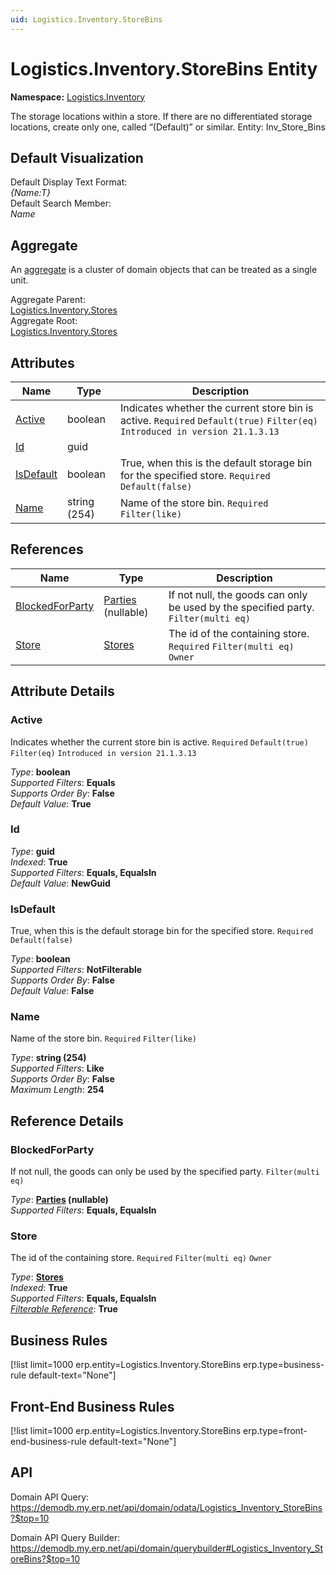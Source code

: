 ```yaml
---
uid: Logistics.Inventory.StoreBins
---
```

# Logistics.Inventory.StoreBins Entity

**Namespace:** [Logistics.Inventory](Logistics.Inventory.md)  

The storage locations within a store. If there are no differentiated storage locations, create only one, called “(Default)” or similar. Entity: Inv_Store_Bins

## Default Visualization
Default Display Text Format:  
_{Name:T}_  
Default Search Member:  
_Name_  

## Aggregate
An [aggregate](https://docs.erp.net/tech/advanced/concepts/aggregates.html) is a cluster of domain objects that can be treated as a single unit.  

Aggregate Parent:  
[Logistics.Inventory.Stores](Logistics.Inventory.Stores.md)  
Aggregate Root:  
[Logistics.Inventory.Stores](Logistics.Inventory.Stores.md)  

## Attributes

| Name | Type | Description |
| ---- | ---- | --- |
| [Active](Logistics.Inventory.StoreBins.md#active) | boolean | Indicates whether the current store bin is active. `Required` `Default(true)` `Filter(eq)` `Introduced in version 21.1.3.13` 
| [Id](Logistics.Inventory.StoreBins.md#id) | guid |  
| [IsDefault](Logistics.Inventory.StoreBins.md#isdefault) | boolean | True, when this is the default storage bin for the specified store. `Required` `Default(false)` 
| [Name](Logistics.Inventory.StoreBins.md#name) | string (254) | Name of the store bin. `Required` `Filter(like)` 

## References

| Name | Type | Description |
| ---- | ---- | --- |
| [BlockedForParty](Logistics.Inventory.StoreBins.md#blockedforparty) | [Parties](General.Contacts.Parties.md) (nullable) | If not null, the goods can only be used by the specified party. `Filter(multi eq)` |
| [Store](Logistics.Inventory.StoreBins.md#store) | [Stores](Logistics.Inventory.Stores.md) | The id of the containing store. `Required` `Filter(multi eq)` `Owner` |


## Attribute Details

### Active

Indicates whether the current store bin is active. `Required` `Default(true)` `Filter(eq)` `Introduced in version 21.1.3.13`

_Type_: **boolean**  
_Supported Filters_: **Equals**  
_Supports Order By_: **False**  
_Default Value_: **True**  

### Id

_Type_: **guid**  
_Indexed_: **True**  
_Supported Filters_: **Equals, EqualsIn**  
_Default Value_: **NewGuid**  

### IsDefault

True, when this is the default storage bin for the specified store. `Required` `Default(false)`

_Type_: **boolean**  
_Supported Filters_: **NotFilterable**  
_Supports Order By_: **False**  
_Default Value_: **False**  

### Name

Name of the store bin. `Required` `Filter(like)`

_Type_: **string (254)**  
_Supported Filters_: **Like**  
_Supports Order By_: **False**  
_Maximum Length_: **254**  


## Reference Details

### BlockedForParty

If not null, the goods can only be used by the specified party. `Filter(multi eq)`

_Type_: **[Parties](General.Contacts.Parties.md) (nullable)**  
_Supported Filters_: **Equals, EqualsIn**  

### Store

The id of the containing store. `Required` `Filter(multi eq)` `Owner`

_Type_: **[Stores](Logistics.Inventory.Stores.md)**  
_Indexed_: **True**  
_Supported Filters_: **Equals, EqualsIn**  
_[Filterable Reference](https://docs.erp.net/dev/domain-api/filterable-references.html)_: **True**  



## Business Rules

[!list limit=1000 erp.entity=Logistics.Inventory.StoreBins erp.type=business-rule default-text="None"]

## Front-End Business Rules

[!list limit=1000 erp.entity=Logistics.Inventory.StoreBins erp.type=front-end-business-rule default-text="None"]

## API

Domain API Query:
<https://demodb.my.erp.net/api/domain/odata/Logistics_Inventory_StoreBins?$top=10>

Domain API Query Builder:
<https://demodb.my.erp.net/api/domain/querybuilder#Logistics_Inventory_StoreBins?$top=10>


